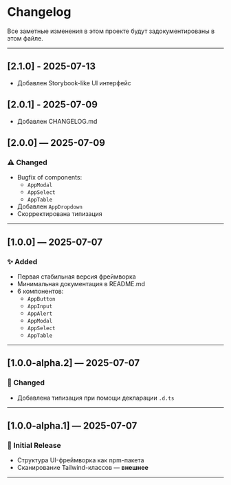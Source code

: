 # Changelog

Все заметные изменения в этом проекте будут задокументированы в этом файле.

---

## [2.1.0] - 2025-07-13

- Добавлен Storybook-like UI интерфейс

## [2.0.1] - 2025-07-09

- Добавлен CHANGELOG.md

## [2.0.0] — 2025-07-09

### ⚠️ Changed

- Bugfix of components:
  - `AppModal`
  - `AppSelect`
  - `AppTable`
- Добавлен `AppDropdown`
- Скорректирована типизация

---

## [1.0.0] — 2025-07-07

### ✨ Added

- Первая стабильная версия фреймворка
- Минимальная документация в README.md
- 6 компонентов:
  - `AppButton`
  - `AppInput`
  - `AppAlert`
  - `AppModal`
  - `AppSelect`
  - `AppTable`

---

## [1.0.0-alpha.2] — 2025-07-07

### 🔧 Changed

- Добавлена типизация при помощи декларации `.d.ts`

---

## [1.0.0-alpha.1] — 2025-07-07

### 🎉 Initial Release

- Структура UI-фреймворка как npm-пакета
- Сканирование Tailwind-классов — **внешнее**

---
